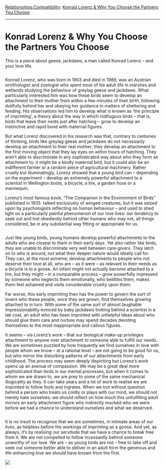 [Relationships:](https://www.theschooloflife.com/thebookoflife/category/relationships/)[Compatibility](https://www.theschooloflife.com/thebookoflife/category/relationships/compatibility/): [Konrad Lorenz & Why You Choose the Partners You Choose](https://www.theschooloflife.com/thebookoflife/konrad-lorenz-choosing-partners/)

* * *

# Konrad Lorenz & Why You Choose the Partners You Choose

This is a piece about geese, jackdaws, a man called Konrad Lorenz – and your love life.

<figure class="wp-block-image"><img src="https://www.theschooloflife.com/thebookoflife/wp-content/uploads/2019/07/40983728940_7b8e0888e1_k-e1562579308535-1024x747.jpg" alt="" class="wp-image-23459"></figure>

Konrad Lorenz, who was born in 1903 and died in 1989, was an Austrian ornithologist and zoologist who spent most of his adult life in marshes and wetlands studying the behaviour of greylag geese and jackdaws. What particularly interested him was how these birds seem to develop an attachment to their mother from within a few minutes of their birth, following dutifully behind her and obeying her guidance in matters of sheltering and feeding. His observations led him to develop what is known as ‘the principle of imprinting’, a theory about the way in which nidifugous birds – that is, birds that leave their nests just after hatching – grow to develop an instinctive and rapid bond with maternal figures.&nbsp;

But what Lorenz discovered in his research was that, contrary to centuries of thinking, birds like greylag geese and jackdaws do not necessarily develop an attachment to their real mother; they develop an attachment to the first moving object that they lay eyes on within hours of hatching. They aren’t able to discriminate in any sophisticated way about who they form an attachment to: it might be a kindly maternal bird, but it could also be an indifferent farmer or a random piece of agricultural machinery. Rather cruelly but illuminatingly, Lorenz showed that a young bird can – depending on the experiment – develop an extremely powerful attachment to a scientist in Wellington boots, a bicycle, a tire, a garden hose or a mannequin.&nbsp;

Lorenz’s most famous book, “The Companion in the Environment of Birds” published in 1935&nbsp; talked exclusively of winged creatures, but it was seized upon by psychologists reflecting on human behaviour – and used to shed light on a particularly painful phenomenon of our love lives: our tendency to seek out and trot obediently behind other humans who may not, all things considered, be in any substantial way fitting or appropriate for us.

<figure class="aligncenter"><img src="https://lh3.googleusercontent.com/p8u04ETIWL1vVJHWI224jWGM6wsTfgdwGC9PLQ7uGXWxY3hebilxuFeA9ut9eGvpyotAnRhIaY5Xt0qnsKtCdUa2X82OWztAuIn3xl4gSXr_Wm_2fVx5A25_TP8sOWixw6j1L3qw" alt=""></figure>

Just like young birds, young humans develop powerful attachments to the adults who are closest to them in their early days. Yet also rather like birds, they are unable to discriminate very well between care-givers. They latch on to who is around, not what their deeper nature would ideally call for. They can, at the most extreme, develop attachments to people who not deserve their love at all, who are – as it were – as relevant to their needs as a bicycle is to a goose. An infant might not actually become attached to a tire, but they might – in a comparable process – grow powerfully impressed by someone who neglects them emotionally, who belittles them, makes them feel ashamed and visits considerable cruelty upon them.

Far worse, this early imprinting then has the power to govern the sort of lovers who these people, once they are grown, find themselves growing attached to in turn. With some of the same sort of almost laughable impressionability evinced by baby jackdaws trotting behind a scientist in a lab coat, an adult who has been imprinted with unhelpful ideas about who should give them care and nurture may spend decades devoting themselves to the most inappropriate and callous figures.

It seems – via Lorenz’s work – that our biological make-up privileges attachment to anyone over attachment to someone able to fulfill our needs. We are sometimes puzzled by how frequently we find ourselves in love with people whom we know – at a rational level – are not going to be good for us, but who mirror the disturbing patterns of our attachments from early childhood. The process may seem deeply dispiriting but Lorenz’s work opens up an avenue of compassion. We may be a great deal more sophisticated than birds in our mental processes, but when it comes to whom we are drawn to, we are prey to some of the same mechanical illogicality as they. It can take years and a lot of work to realise we are imprinted to follow fools and ingrates. When we trot without question behind a person who treats us coldly or plays with our mind, we should not merely hate ourselves: we should reflect on how much this unfulfilling adult mirrors an early attachment figure who indirectly mocked who we were before we had a chance to understand ourselves and what we deserved.

<figure class="aligncenter"><img src="https://www.theschooloflife.com/thebookoflife/wp-content/uploads/2019/07/14473134293_bc3f8b83c4_k-e1562577833471-1024x799.jpg" alt="" class="wp-image-23457"></figure>

It is no insult to recognise that we are sometimes, in intimate areas of our lives, as helpless before the workings of imprinting as a goose. And yet, as always, it’s by realising our servitude that we have a chance to break free from it. We are not compelled to follow incessantly behind someone unworthy of our love. We are – as young birds are not – free to take off and seek out someone better able to deliver in an adult form the generous and life-enhancing love we should have known from the first.

[![](https://img.youtube.com/vi/b9UUnorP-8U/0.jpg)](https://www.youtube.com/embed/b9UUnorP-8U '')
  
